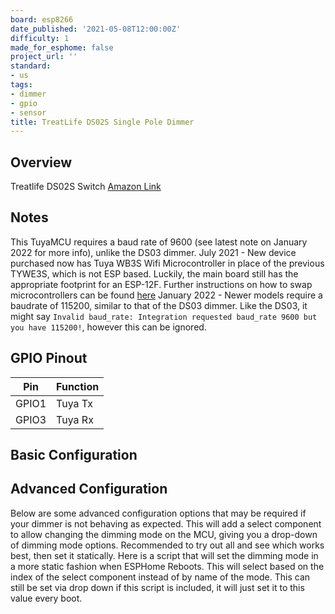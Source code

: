 ```yaml
---
board: esp8266
date_published: '2021-05-08T12:00:00Z'
difficulty: 1
made_for_esphome: false
project_url: ''
standard:
- us
tags:
- dimmer
- gpio
- sensor
title: TreatLife DS02S Single Pole Dimmer
---
```


## Overview

Treatlife DS02S Switch
[Amazon Link](https://amzn.to/2RHB44M)

## Notes

This TuyaMCU requires a baud rate of 9600 (see latest note on January 2022 for more info), unlike the DS03 dimmer.
July 2021 - New device purchased now has Tuya WB3S Wifi Microcontroller in place of the previous TYWE3S, which is not ESP based. Luckily, the main board still has the appropriate footprint for an ESP-12F. Further instructions on how to swap microcontrollers can be found [here](https://community.home-assistant.io/t/treatlife-dual-outlet-indoor-dimmer-plug-wb3s-to-esp-12-transplant/256798)
January 2022 - Newer models require a baudrate of 115200, similar to that of the DS03 dimmer. Like the DS03, it might say `Invalid baud_rate: Integration requested baud_rate 9600 but you have 115200!`, however this can be ignored.

## GPIO Pinout

| Pin   | Function |
| ----- | -------- |
| GPIO1 | Tuya Tx  |
| GPIO3 | Tuya Rx  |

## Basic Configuration

## Advanced Configuration

Below are some advanced configuration options that may be required if your dimmer is not behaving as expected.
This will add a select component to allow changing the dimming mode on the MCU, giving you a drop-down of dimming mode options. Recommended to try out all and see which works best, then set it statically.
Here is a script that will set the dimming mode in a more static fashion when ESPHome Reboots. This will select based on the index of the select component instead of by name of the mode. This can still be set via drop down if this script is included, it will just set it to this value every boot.